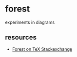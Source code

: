 # forest

experiments in diagrams

## resources

* <a href="http://tex.stackexchange.com/a/247342/18560">Forest on TeX Stackexchange</a>
